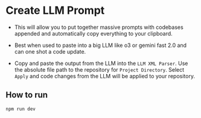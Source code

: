 # Create LLM Prompt

- This will allow you to put together massive prompts with codebases appended and automatically copy everything to your clipboard.

- Best when used to paste into a big LLM like o3 or gemini fast 2.0 and can one shot a code update.

- Copy and paste the output from the LLM into the `LLM XML Parser`. Use the absolute file path to the repository for `Project Directory`. Select `Apply` and code changes from the LLM will be applied to your repository.

## How to run

`npm run dev`
